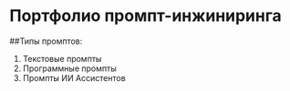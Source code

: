 
# Портфолио промпт-инжиниринга


##Типы промптов:
1. Текстовые промпты
2. Программные промпты
3. Промпты ИИ Ассистентов
